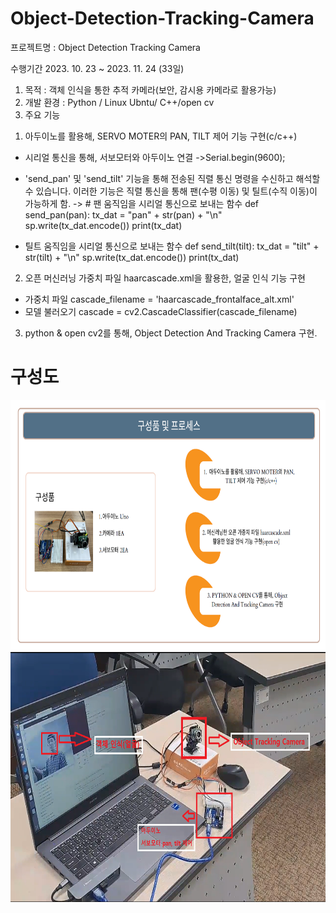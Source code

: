 # Object-Detection-Tracking-Camera

 프로젝트명 : Object Detection Tracking Camera
 
수행기간
 2023. 10. 23 ~ 2023. 11. 24 (33일)

1) 목적 : 객체 인식을 통한 추적 카메라(보안, 감시용 카메라로 활용가능)
2) 개발 환경 : Python / Linux Ubntu/ C++/open cv
3) 주요 기능
1. 아두이노를 활용해, SERVO MOTER의 PAN, TILT 제어 기능 구현(c/c++)
- 시리얼 통신을 통해, 서보모터와 아두이노 연결
->Serial.begin(9600);
- 'send_pan' 및 'send_tilt' 기능을 통해 전송된 직렬 통신 명령을 수신하고 해석할 수 있습니다. 이러한 기능은 직렬 통신을 통해 팬(수평 이동) 및 틸트(수직 이동)이 가능하게 함.
-> # 팬 움직임을 시리얼 통신으로 보내는 함수
def send_pan(pan):
    tx_dat = "pan" + str(pan) + "\n"
    sp.write(tx_dat.encode())
    print(tx_dat)

- 틸트 움직임을 시리얼 통신으로 보내는 함수
def send_tilt(tilt):
    tx_dat = "tilt" + str(tilt) + "\n"
    sp.write(tx_dat.encode())
    print(tx_dat)

2. 오픈 머신러닝 가중치 파일 haarcascade.xml을 활용한, 얼굴 인식 기능 구현
- 가중치 파일
cascade_filename = 'haarcascade_frontalface_alt.xml'
- 모델 불러오기
cascade = cv2.CascadeClassifier(cascade_filename)

3. python & open cv2를 통해, Object Detection And Tracking Camera 구현.



# 구성도
<img src="face.PNG"  width="800" height="400">
<img src="camera.PNG"  width="800" height="400">
